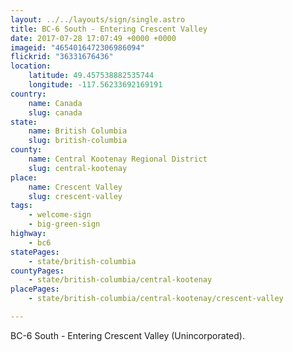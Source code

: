 ```yaml
---
layout: ../../layouts/sign/single.astro
title: BC-6 South - Entering Crescent Valley
date: 2017-07-28 17:07:49 +0000 +0000
imageid: "4654016472306986094"
flickrid: "36331676436"
location:
    latitude: 49.457538882535744
    longitude: -117.56233692169191
country:
    name: Canada
    slug: canada
state:
    name: British Columbia
    slug: british-columbia
county:
    name: Central Kootenay Regional District
    slug: central-kootenay
place:
    name: Crescent Valley
    slug: crescent-valley
tags:
    - welcome-sign
    - big-green-sign
highway:
    - bc6
statePages:
    - state/british-columbia
countyPages:
    - state/british-columbia/central-kootenay
placePages:
    - state/british-columbia/central-kootenay/crescent-valley

---
```

BC-6 South - Entering Crescent Valley (Unincorporated).